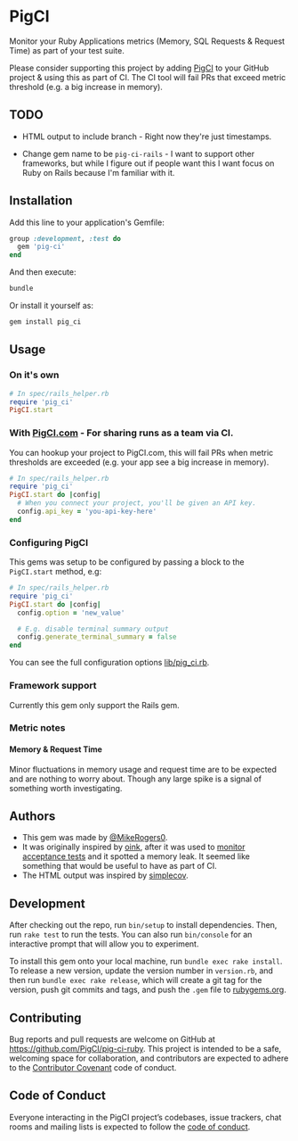 # PigCI

Monitor your Ruby Applications metrics (Memory, SQL Requests & Request Time) as part of your test suite.

Please consider supporting this project by adding [PigCI](https://pigci.com/) to your GitHub project & using this as part of CI. The CI tool will fail PRs that exceed metric threshold (e.g. a big increase in memory).

## TODO

  * HTML output to include branch - Right now they're just timestamps.
      
  * Change gem name to be `pig-ci-rails` - I want to support other frameworks, but while I figure out if people want this I want focus on Ruby on Rails because I'm familiar with it.

## Installation

Add this line to your application's Gemfile:

```ruby
group :development, :test do
  gem 'pig-ci'
end
```

And then execute:

```bash
bundle
```

Or install it yourself as:

```bash
gem install pig_ci
```

## Usage

### On it's own

```ruby
# In spec/rails_helper.rb
require 'pig_ci'
PigCI.start
```

### With [PigCI.com](https://pigci.com) - For sharing runs as a team via CI.

You can hookup your project to PigCI.com, this will fail PRs when metric thresholds are exceeded (e.g. your app see a big increase in memory).

```ruby
# In spec/rails_helper.rb
require 'pig_ci'
PigCI.start do |config|
  # When you connect your project, you'll be given an API key.
  config.api_key = 'you-api-key-here'
end
```

### Configuring PigCI

This gems was setup to be configured by passing a block to the `PigCI.start` method, e.g:

```ruby
# In spec/rails_helper.rb
require 'pig_ci'
PigCI.start do |config|
  config.option = 'new_value'

  # E.g. disable terminal summary output
  config.generate_terminal_summary = false
end
```

You can see the full configuration options [lib/pig_ci.rb](https://github.com/PigCI/pig-ci-ruby/blob/master/lib/pig_ci.rb#L21).

### Framework support

Currently this gem only support the Rails gem.

### Metric notes

#### Memory & Request Time

Minor fluctuations in memory usage and request time are to be expected and are nothing to worry about. Though any large spike is a signal of something worth investigating.

## Authors

  * This gem was made by [@MikeRogers0](https://github.com/MikeRogers0).
  * It was originally inspired by [oink](https://github.com/noahd1/oink), after it was used to [monitor acceptance tests](https://mikerogers.io/2015/03/28/monitor-rails-memory-usage-in-integration-tests.html) and it spotted a memory leak. It seemed like something that would be useful to have as part of CI.
  * The HTML output was inspired by [simplecov](https://github.com/colszowka/simplecov).

## Development

After checking out the repo, run `bin/setup` to install dependencies. Then, run `rake test` to run the tests. You can also run `bin/console` for an interactive prompt that will allow you to experiment.

To install this gem onto your local machine, run `bundle exec rake install`. To release a new version, update the version number in `version.rb`, and then run `bundle exec rake release`, which will create a git tag for the version, push git commits and tags, and push the `.gem` file to [rubygems.org](https://rubygems.org).

## Contributing

Bug reports and pull requests are welcome on GitHub at https://github.com/PigCI/pig-ci-ruby. This project is intended to be a safe, welcoming space for collaboration, and contributors are expected to adhere to the [Contributor Covenant](http://contributor-covenant.org) code of conduct.

## Code of Conduct

Everyone interacting in the PigCI project’s codebases, issue trackers, chat rooms and mailing lists is expected to follow the [code of conduct](https://github.com/PigCI/pig-ci-ruby/blob/master/CODE_OF_CONDUCT.md).

